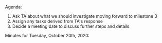 Agenda:

1. Ask TA about what we should investigate moving forward to milestone 3
2. Assign any tasks derived from TA's response
3. Decide a meeting date to discuss further steps and details

Minutes for Tuesday, October 20th, 2020: